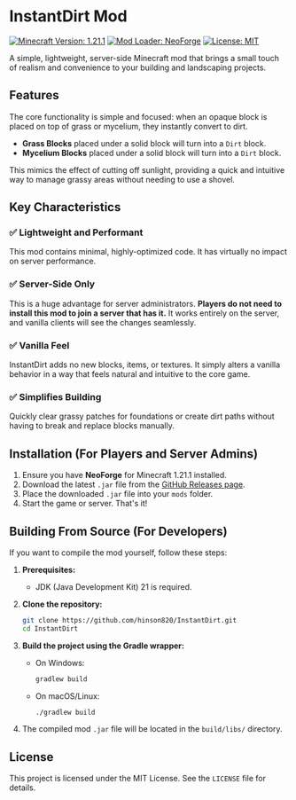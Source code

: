 # InstantDirt Mod

[![Minecraft Version: 1.21.1](https://img.shields.io/badge/Minecraft-1.21.1-green.svg)](https://www.minecraft.net)
[![Mod Loader: NeoForge](https://img.shields.io/badge/Mod%20Loader-NeoForge-blue.svg)](https://neoforged.net/)
[![License: MIT](https://img.shields.io/badge/License-MIT-yellow.svg)](LICENSE)

A simple, lightweight, server-side Minecraft mod that brings a small touch of realism and convenience to your building and landscaping projects.

## Features

The core functionality is simple and focused: when an opaque block is placed on top of grass or mycelium, they instantly convert to dirt.

-   **Grass Blocks** placed under a solid block will turn into a `Dirt` block.
-   **Mycelium Blocks** placed under a solid block will turn into a `Dirt` block.

This mimics the effect of cutting off sunlight, providing a quick and intuitive way to manage grassy areas without needing to use a shovel.

## Key Characteristics

### ✅ Lightweight and Performant
This mod contains minimal, highly-optimized code. It has virtually no impact on server performance.

### ✅ Server-Side Only
This is a huge advantage for server administrators. **Players do not need to install this mod to join a server that has it.** It works entirely on the server, and vanilla clients will see the changes seamlessly.

### ✅ Vanilla Feel
InstantDirt adds no new blocks, items, or textures. It simply alters a vanilla behavior in a way that feels natural and intuitive to the core game.

### ✅ Simplifies Building
Quickly clear grassy patches for foundations or create dirt paths without having to break and replace blocks manually.

## Installation (For Players and Server Admins)

1.  Ensure you have **NeoForge** for Minecraft 1.21.1 installed.
2.  Download the latest `.jar` file from the [GitHub Releases page](https://github.com/hinson820/InstantDirt/releases).
3.  Place the downloaded `.jar` file into your `mods` folder.
4.  Start the game or server. That's it!

## Building From Source (For Developers)

If you want to compile the mod yourself, follow these steps:

1.  **Prerequisites:**
    -   JDK (Java Development Kit) 21 is required.

2.  **Clone the repository:**
    ```bash
    git clone https://github.com/hinson820/InstantDirt.git
    cd InstantDirt
    ```

3.  **Build the project using the Gradle wrapper:**
    -   On Windows:
        ```bash
        gradlew build
        ```
    -   On macOS/Linux:
        ```bash
        ./gradlew build
        ```

4.  The compiled mod `.jar` file will be located in the `build/libs/` directory.

## License

This project is licensed under the MIT License. See the `LICENSE` file for details.